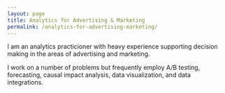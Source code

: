 ```yaml
---
layout: page
title: Analytics for Advertising & Marketing
permalink: /analytics-for-advertising-marketing/
---
```


I am an analytics practicioner with heavy experience supporting decision making in the areas of advertising and marketing.

I work on a number of problems but frequently employ A/B testing, forecasting, causal impact analysis, data visualization, and data integrations.
